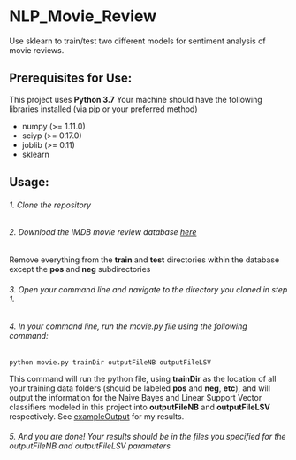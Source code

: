 # NLP_Movie_Review
Use sklearn to train/test two different models for sentiment analysis of movie reviews.

## Prerequisites for Use:
This project uses __Python 3.7__
Your machine should have the following libraries installed (via pip or your preferred method)
- numpy (>= 1.11.0)
- sciyp (>= 0.17.0)
- joblib (>= 0.11)
- sklearn

## Usage:
###### 1. Clone the repository
###### 2. Download the IMDB movie review database [here](https://ai.stanford.edu/~amaas/data/sentiment/)
Remove everything from the __train__ and __test__ directories within the database except the __pos__ and __neg__ subdirectories
###### 3. Open your command line and navigate to the directory you cloned in step 1.
###### 4. In your command line, run the movie.py file using the following command:
````
python movie.py trainDir outputFileNB outputFileLSV
````
This command will run the python file, using __trainDir__ as the location of all your training data folders (should be labeled __pos__ and __neg__, __etc__), and will output the information for the Naive Bayes and Linear Support Vector classifiers modeled in this project into __outputFileNB__ and __outputFileLSV__ respectively. See [exampleOutput](exampleOutput/) for my results.
###### 5. And you are done! Your results should be in the files you specified for the outputFileNB and outputFileLSV parameters
